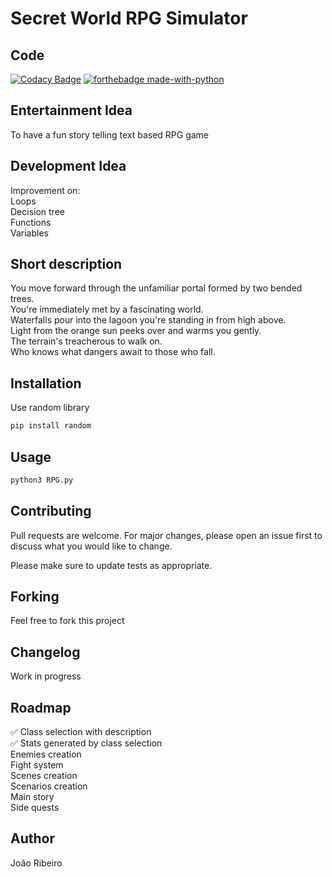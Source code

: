# Secret World RPG Simulator

## Code
[![Codacy Badge](https://app.codacy.com/project/badge/Grade/0d29f083b05a4ed7ac08c6cfb6a16e23)](https://www.codacy.com/gh/JxRibeiro/Secret-World-RPG/dashboard?utm_source=github.com&amp;utm_medium=referral&amp;utm_content=JxRibeiro/Secret-World-RPG&amp;utm_campaign=Badge_Grade)
[![forthebadge made-with-python](http://ForTheBadge.com/images/badges/made-with-python.svg)](https://www.python.org/)
## Entertainment Idea
To have a fun story telling text based RPG game

## Development Idea
Improvement on:  
Loops  
Decision tree  
Functions  
Variables  

## Short description
You move forward through the unfamiliar portal formed by two bended trees.  
You're immediately met by a fascinating world.  
Waterfalls pour into the lagoon you're standing in from high above.  
Light from the orange sun peeks over and warms you gently.  
The terrain's treacherous to walk on.  
Who knows what dangers await to those who fall.

## Installation

Use random library

```python
pip install random
```

## Usage

```python
python3 RPG.py
```

## Contributing
Pull requests are welcome. For major changes, please open an issue first to discuss what you would like to change.

Please make sure to update tests as appropriate.

## Forking
Feel free to fork this project 
## Changelog
Work in progress  

## Roadmap
✅ Class selection with description  
✅ Stats generated by class selection  
Enemies creation  
Fight system  
Scenes creation  
Scenarios creation  
Main story  
Side quests  

## Author
João Ribeiro 
